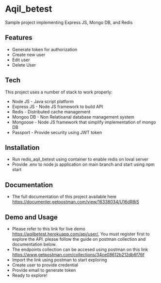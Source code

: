 # Aqil_betest
Sample project implementing Express JS, Mongo DB, and Redis


## Features

- Generate token for authorization
- Create new user
- Edit user
- Delete User

## Tech

This project uses a number of stack to work properly:

- Node JS - Java script platform
- Express JS - Node JS framework to build API
- Redis - Distributed cache management
- Mongoo DB - Non Relatioanal database management system
- Mongoose - Node JS framework that simplify implementation of mongo DB
- Passport - Provide security using JWT token



## Installation

- Run  redis_aqil_betest using container to enable redis on loval server
- Provide .env to node js application on main branch and start using npm start

## Documentation
- The full documentation of this project available here https://documenter.getpostman.com/view/16338034/U16dR8jS


## Demo and Usage
- Please refer to this link for live demo https://aqilbetest.herokuapp.com/api/user/, You must register first to explore the API. please follow the guide on postman collection and documentation below.
- The endpoints collection can be accesed using postman on this link https://www.getpostman.com/collections/34ce08612b212db6f76f
- Import the link using postman to start exploring
- Create user to provide credential
- Provide email to generate token
- Ready to explore!


[//]: # (These are reference links used in the body of this note and get stripped out when the markdown processor does its job. There is no need to format nicely because it shouldn't be seen. Thanks SO - http://stackoverflow.com/questions/4823468/store-comments-in-markdown-syntax)

[dill]: <https://github.com/joemccann/dillinger>
[git-repo-url]: <https://github.com/joemccann/dillinger.git>
[john gruber]: <http://daringfireball.net>
[df1]: <http://daringfireball.net/projects/markdown/>
[markdown-it]: <https://github.com/markdown-it/markdown-it>
[Ace Editor]: <http://ace.ajax.org>
[node.js]: <http://nodejs.org>
[Twitter Bootstrap]: <http://twitter.github.com/bootstrap/>
[jQuery]: <http://jquery.com>
[@tjholowaychuk]: <http://twitter.com/tjholowaychuk>
[express]: <http://expressjs.com>
[AngularJS]: <http://angularjs.org>
[Gulp]: <http://gulpjs.com>

[PlDb]: <https://github.com/joemccann/dillinger/tree/master/plugins/dropbox/README.md>
[PlGh]: <https://github.com/joemccann/dillinger/tree/master/plugins/github/README.md>
[PlGd]: <https://github.com/joemccann/dillinger/tree/master/plugins/googledrive/README.md>
[PlOd]: <https://github.com/joemccann/dillinger/tree/master/plugins/onedrive/README.md>
[PlMe]: <https://github.com/joemccann/dillinger/tree/master/plugins/medium/README.md>
[PlGa]: <https://github.com/RahulHP/dillinger/blob/master/plugins/googleanalytics/README.md>
